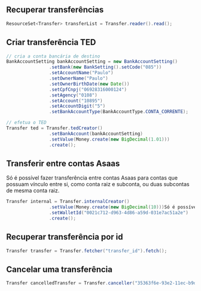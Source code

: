 ## Recuperar transferências
```java
ResourceSet<Transfer> transferList = Transfer.reader().read();
```

## Criar transferência TED
```java
// cria a conta bancária de destino
BankAccountSetting bankAccountSetting = new BankAccountSetting()
                .setBank(new BankSetting().setCode("085"))
                .setAccountName("Paulo")
                .setOwnerName("Paulo")
                .setOwnerBirthDate(new Date())
                .setCpfCnpj("06928316000124")
                .setAgency("0108")
                .setAccount("10895")
                .setAccountDigit("5")
                .setBankAccountType(BankAccountType.CONTA_CORRENTE);

// efetua o TED
Transfer ted = Transfer.tedCreator()
                .setBankAccount(bankAccountSetting)
                .setValue(Money.create(new BigDecimal(1.01)))
                .create();
```

## Transferir entre contas Asaas
Só é possível fazer transferência entre contas Asaas para contas que possuam vínculo entre si, como conta raiz e subconta, ou duas subcontas de mesma conta raiz.

```java
Transfer internal = Transfer.internalCreator()
                .setValue(Money.create(new BigDecimal(10)))Só é possível fazer transferência entre contas Asaas para contas que possuam vínculo entre si, como conta raiz e subconta, ou duas subcontas de mesma conta raiz.
                .setWalletId("0021c712-d963-4d86-a59d-031e7ac51a2e")
                .create();
```

## Recuperar transferência por id

```java
Transfer transfer = Transfer.fetcher("transfer_id").fetch();
```


## Cancelar uma transferência
```java
Transfer cancelledTransfer = Transfer.canceller("35363f6e-93e2-11ec-b9d9-96f4053b1bd4").create();
```